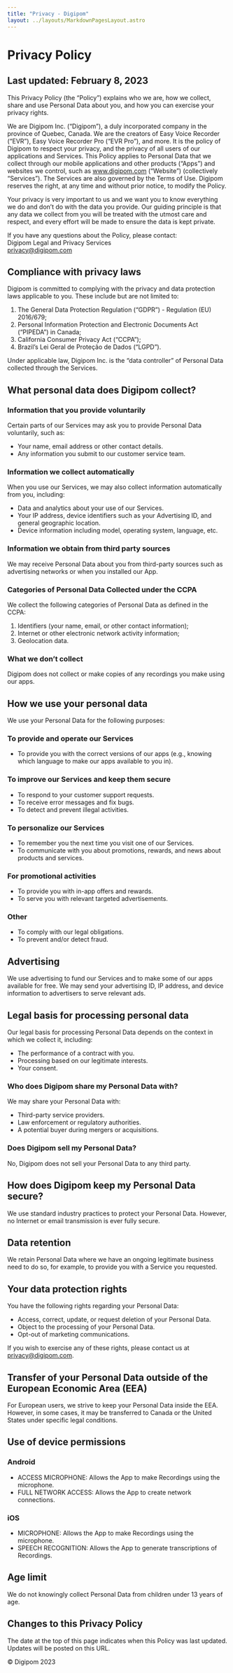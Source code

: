 ```yaml
---
title: "Privacy - Digipom"
layout: ../layouts/MarkdownPagesLayout.astro
---
```


# Privacy Policy

## Last updated: February 8, 2023

This Privacy Policy (the “Policy”) explains who we are, how we collect, share and use Personal Data about you, and how you can exercise your privacy rights.

We are Digipom Inc. (“Digipom”), a duly incorporated company in the province of Quebec, Canada. We are the creators of Easy Voice Recorder (“EVR”), Easy Voice Recorder Pro (“EVR Pro”), and more. It is the policy of Digipom to respect your privacy, and the privacy of all users of our applications and Services. This Policy applies to Personal Data that we collect through our mobile applications and other products (“Apps”) and websites we control, such as www.digipom.com (“Website”) (collectively “Services”). The Services are also governed by the Terms of Use. Digipom reserves the right, at any time and without prior notice, to modify the Policy.

Your privacy is very important to us and we want you to know everything we do and don’t do with the data you provide. Our guiding principle is that any data we collect from you will be treated with the utmost care and respect, and every effort will be made to ensure the data is kept private.

If you have any questions about the Policy, please contact:  
Digipom Legal and Privacy Services  
[privacy@digipom.com](mailto:privacy@digipom.com)

## Compliance with privacy laws

Digipom is committed to complying with the privacy and data protection laws applicable to you. These include but are not limited to: 
1. The General Data Protection Regulation (“GDPR”) - Regulation (EU) 2016/679;
2. Personal Information Protection and Electronic Documents Act (“PIPEDA”) in Canada;
3. California Consumer Privacy Act (“CCPA”);
4. Brazil’s Lei Geral de Proteção de Dados (“LGPD”).

Under applicable law, Digipom Inc. is the “data controller” of Personal Data collected through the Services.

## What personal data does Digipom collect?

### Information that you provide voluntarily

Certain parts of our Services may ask you to provide Personal Data voluntarily, such as:
- Your name, email address or other contact details.
- Any information you submit to our customer service team.

### Information we collect automatically

When you use our Services, we may also collect information automatically from you, including:
- Data and analytics about your use of our Services.
- Your IP address, device identifiers such as your Advertising ID, and general geographic location.
- Device information including model, operating system, language, etc.

### Information we obtain from third party sources

We may receive Personal Data about you from third-party sources such as advertising networks or when you installed our App.

### Categories of Personal Data Collected under the CCPA

We collect the following categories of Personal Data as defined in the CCPA:
1. Identifiers (your name, email, or other contact information);
2. Internet or other electronic network activity information;
3. Geolocation data.

### What we don’t collect

Digipom does not collect or make copies of any recordings you make using our apps.

## How we use your personal data

We use your Personal Data for the following purposes:

### To provide and operate our Services
- To provide you with the correct versions of our apps (e.g., knowing which language to make our apps available to you in).

### To improve our Services and keep them secure
- To respond to your customer support requests.
- To receive error messages and fix bugs.
- To detect and prevent illegal activities.

### To personalize our Services
- To remember you the next time you visit one of our Services.
- To communicate with you about promotions, rewards, and news about products and services.

### For promotional activities
- To provide you with in-app offers and rewards.
- To serve you with relevant targeted advertisements.

### Other
- To comply with our legal obligations.
- To prevent and/or detect fraud.

## Advertising

We use advertising to fund our Services and to make some of our apps available for free. We may send your advertising ID, IP address, and device information to advertisers to serve relevant ads.

## Legal basis for processing personal data

Our legal basis for processing Personal Data depends on the context in which we collect it, including:
- The performance of a contract with you.
- Processing based on our legitimate interests.
- Your consent.

### Who does Digipom share my Personal Data with?

We may share your Personal Data with:
- Third-party service providers.
- Law enforcement or regulatory authorities.
- A potential buyer during mergers or acquisitions.

### Does Digipom sell my Personal Data?

No, Digipom does not sell your Personal Data to any third party.

## How does Digipom keep my Personal Data secure?

We use standard industry practices to protect your Personal Data. However, no Internet or email transmission is ever fully secure.

## Data retention

We retain Personal Data where we have an ongoing legitimate business need to do so, for example, to provide you with a Service you requested.

## Your data protection rights

You have the following rights regarding your Personal Data:
- Access, correct, update, or request deletion of your Personal Data.
- Object to the processing of your Personal Data.
- Opt-out of marketing communications.

If you wish to exercise any of these rights, please contact us at [privacy@digipom.com](mailto:privacy@digipom.com).

## Transfer of your Personal Data outside of the European Economic Area (EEA)

For European users, we strive to keep your Personal Data inside the EEA. However, in some cases, it may be transferred to Canada or the United States under specific legal conditions.

## Use of device permissions

### Android
- ACCESS MICROPHONE: Allows the App to make Recordings using the microphone.
- FULL NETWORK ACCESS: Allows the App to create network connections.

### iOS
- MICROPHONE: Allows the App to make Recordings using the microphone.
- SPEECH RECOGNITION: Allows the App to generate transcriptions of Recordings.

## Age limit

We do not knowingly collect Personal Data from children under 13 years of age.

## Changes to this Privacy Policy

The date at the top of this page indicates when this Policy was last updated. Updates will be posted on this URL.
  
&copy; Digipom 2023
